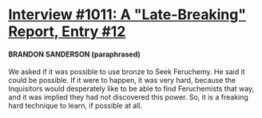 # [Interview #1011: A "Late-Breaking" Report, Entry #12](https://www.theoryland.com/intvmain.php?i=1011#12)

#### BRANDON SANDERSON (paraphrased)

We asked if it was possible to use bronze to Seek Feruchemy. He said it could be possible. If it were to happen, it was very hard, because the Inquisitors would desperately like to be able to find Feruchemists that way, and it was implied they had not discovered this power. So, it is a freaking hard technique to learn, if possible at all.

